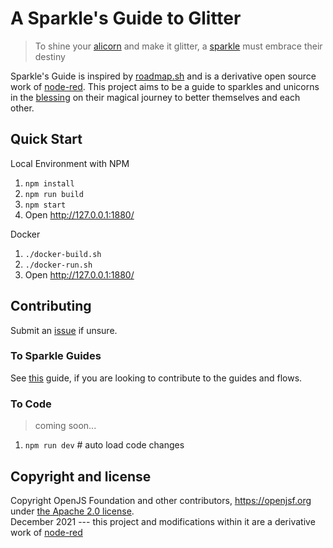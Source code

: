 # A Sparkle's Guide to Glitter
> To shine your [alicorn](Phttps://www.merriam-webster.com/dictionary/alicorn) and make it glitter, a [sparkle](https://twitter.com/andyerikson/status/655496264482758660?lang=en) must embrace their destiny

Sparkle's Guide is inspired by [roadmap.sh](https://roadmap.sh) and is a derivative open source work of [node-red](https://github.com/node-red/node-red). This project aims to be a guide to sparkles and unicorns in the [blessing](https://unicornyard.com/what-is-a-group-of-unicorns-called/) on their magical journey to better themselves and each other. 

## Quick Start
Local Environment with NPM
1. `npm install`
2. `npm run build`
3. `npm start`
4. Open <http://127.0.0.1:1880/>

Docker
1. `./docker-build.sh`
2. `./docker-run.sh`
3. Open <http://127.0.0.1:1880/>

## Contributing

Submit an [issue](https://github.com/defenseunicorns/Sparkles-Guide/issues/new) if unsure.

### To Sparkle Guides

See [this](docs/sparkles-guides-contribution.md) guide, if you are looking to contribute to the guides and flows. 

### To Code

>coming soon...
1. `npm run dev` # auto load code changes

## Copyright and license

Copyright OpenJS Foundation and other contributors, https://openjsf.org under [the Apache 2.0 license](LICENSE).  
December 2021 --- this project and modifications within it are a derivative work of [node-red](https://github.com/node-red/node-red)
